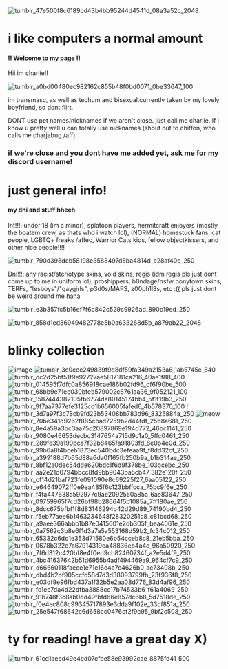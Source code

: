 ![tumblr_47e500f8c6189cd43b4bb95244d4541d_08a3a52c_2048](https://github.com/user-attachments/assets/ddcb135f-536f-43d6-9ff3-7294541ddd66)

# i like computers a normal amount
#### !! Welcome to my page !! 

Hii im charlie!!

![tumblr_a0bd00480ec982162c855b48f0bd0071_0be33647_100](https://github.com/user-attachments/assets/f284f430-3d79-494c-9f21-4e6c43a2be75)




im transmasc, as well as techum and bisexual.currently taken by my lovely boyfriend, so dont flirt.

  DONT use pet names/nicknames if we aren't close. just call me charlie. 
  If i know u pretty well u can totally use nicknames (shout out to chiffon, who calls me charjabug /aff)



### if we're close and you dont have me added yet, ask me for my discord username!


# just general info!
#### my dni and stuff hheeh

Int!!!: under 18 (im a minor), splatoon players, hermitcraft enjoyers (mostly the boatem crew, as thats who i watch lol), (NORMAL) homestuck fans, cat people, LGBTQ+ freaks /affec, Warrior Cats kids, fellow objectkissers, and other nice people!!!!

![tumblr_790d398dcb58198e3588497d8ba4814d_a28af40e_250](https://github.com/user-attachments/assets/6b6f726b-675e-48fe-920b-f990cdacd61d)

Dni!!!: any racist/steriotype skins, void skins, regis (idm regis pls just dont come up to me in uniform lol), proshippers, b0ndage/nsfw ponytown skins, TERFs, "lesboys"/"gaygirls", p3d0s/MAPS, z00ph1l3s, etc :((
pls just dont be weird around me haha  

![tumblr_e3b357fc5b16ef7f6c842c529c9926ad_890c19ed_250](https://github.com/user-attachments/assets/2578d4da-822f-4725-aa73-1c5ee9f6ee50)


![tumblr_858d1ed36949482778e5b0a633268d5b_a879ab22_2048](https://github.com/user-attachments/assets/d2ef2639-632f-4f3f-afde-c5178513c462)





# blinky collection

![image](https://github.com/user-attachments/assets/d7a538a9-1f49-4859-9102-f665bf74651c)
![tumblr_3c0cec249839f9d8df59fa349a2153a6_1ab5745e_640](https://github.com/user-attachments/assets/76cd0c7a-d094-4d46-a2fa-73ff374ef23f)
![tumblr_dc2d25bf51f9e92727ae5817181ca216_40ae1f88_400](https://github.com/user-attachments/assets/79495303-33e1-49c1-b294-890081c079ff)
![tumblr_014595f7dfc0a856918cae186b02fd96_cf6f90be_500](https://github.com/user-attachments/assets/530c4027-cf17-43e6-940a-62827b997487)
![tumblr_68bb9e71ec030bfeb579002c6761aa36_9f052121_100](https://github.com/user-attachments/assets/c8c45ca7-ddc3-407c-a642-45d113a3c228)
![tumblr_1587444382105fb6774da80145174bb4_5f1f19b3_250](https://github.com/user-attachments/assets/3a2ace86-f7aa-4a78-8f02-7c72976303ec)
![tumblr_9f7aa7377efe3125cd1b656005fafed6_4b578370_100](https://github.com/user-attachments/assets/f2df891a-4e84-4150-9a14-dcf78281e22b)
!![tumblr_3d7a97f3c78cb9fd23b53408bb783d96_8325884a_250](https://github.com/user-attachments/assets/0515fc15-8611-4362-9640-c5ac83e4e7af)
![meow](https://github.com/user-attachments/assets/a2519aa2-5780-44a5-a4d8-62b483ea06cf) 
![tumblr_70be341d9262f885cbad7259b2d44fdf_25b8a681_250](https://github.com/user-attachments/assets/5a4f8726-40ca-4297-a1e6-64cc81521f10)
![tumblr_8e4a59a3bc3aa75c20897869e194d772_46bc1141_250](https://github.com/user-attachments/assets/e91bc6e7-5332-4e52-bd49-1822e87fb8b4)
![tumblr_9080e46653decbc3147654a715d9c1a0_5ffc0461_250](https://github.com/user-attachments/assets/400fd626-b588-4740-86e0-db3ea80c1099)
![tumblr_289fe39a190bca7f32b8465fa91803fd_8e0b4e0d_250](https://github.com/user-attachments/assets/5d310f28-b86a-4790-aa11-deb6cf767ced)
![tumblr_99b6a8f4bceb1873ec540bdc3efeaa9f_f8dd32cf_250](https://github.com/user-attachments/assets/25b11867-12f7-421a-97b1-df91913f0651)
![tumblr_a399188d7b65d88a6da0f165fb250b9a_b1b314ae_250](https://github.com/user-attachments/assets/e3906efa-112c-4c40-abd8-b6f32e877cf0)
![tumblr_8bf12a0dec54dde620bdc1f6d9f378be_103bcebc_250](https://github.com/user-attachments/assets/34af5308-e23a-4175-b6fe-29f442f3dceb)
![tumblr_aa2e21d0794bbcc8fd9bb9043ba5cb47_382e120f_250](https://github.com/user-attachments/assets/71694dc4-5e6b-4865-8a36-746d1db33fea)
![tumblr_cf14d21baf723fe091090e8c69225f27_6aa05122_250](https://github.com/user-attachments/assets/d7a887e0-14ae-4a6f-af7d-cdd42db42735)
![tumblr_e64649072ff0e9ea485f6c123bbffcca_75bc9f6e_250](https://github.com/user-attachments/assets/35d262f8-b81f-407b-9870-57e6d84bcd12)
![tumblr_f4fa447638a592977c9ae2092550a85a_6ae83647_250](https://github.com/user-attachments/assets/601f964c-c7c5-4b39-8779-b010c7688f6d)
![tumblr_09759965f7cd26bf98b28664f5b1085a_7ff180ae_250](https://github.com/user-attachments/assets/09298ea9-4e3c-40b8-96e3-86693edcb55f)
![tumblr_8dcc675bfbf1f8d83146294b42d29d89_74190bd4_250](https://github.com/user-attachments/assets/201e54b6-e489-4c7f-9fb2-e165af248963)![tumblr_f5eb77aee6b1463234648f28320251c8_c81bcd68_250](https://github.com/user-attachments/assets/0e1e8281-66d4-495b-ab66-b910a25cd90d)
![tumblr_a9aee366abbb1b87e0415601e2db305f_bea4061e_250](https://github.com/user-attachments/assets/1281bd6d-6639-4cf5-8a61-03e7655b4d15)![tumblr_0a7562c3b8e6f1d3a7a5a553168d59b2_fc34c012_250](https://github.com/user-attachments/assets/82a4d0a4-08c9-49d2-85ff-777acd02c135)
![tumblr_65332c6dd1e353d71580e6b54cceb8c8_21eb5bba_250](https://github.com/user-attachments/assets/1b91ad16-c83e-44a2-a868-7c4430c32133)
![tumblr_0678b322e7a67914319ea48836eb4a4c_96a50920_250](https://github.com/user-attachments/assets/e8720f3b-cfbd-4c9c-b0e8-c5ccab7d49fb)
![tumblr_7f6d312c420bf8e4f0ed9cb82460734f_a2e5d4f9_250](https://github.com/user-attachments/assets/d73f9376-df7c-43dc-bc37-e4cd1ebd7a2b)
![tumblr_4bc41637642b51d6955b4adf494469a9_964cf7c9_250](https://github.com/user-attachments/assets/5d0b0b06-2d7e-4dbe-b1a3-e4b0afa72112)
![tumblr_d66660118faeee1e71e16c4a7c4626b0_ac73408b_250](https://github.com/user-attachments/assets/40c7e0a4-7b32-4a79-ad90-de00161e4b0e)
![tumblr_dbd4b2bf905ccfd58d7d3d38093799fb_23f936f8_250](https://github.com/user-attachments/assets/c2281553-af07-4426-bfd5-0484f6ef86d1)
![tumblr_e03df9e96fbd437a1f32b5e2aa08d776_83d4af96_250](https://github.com/user-attachments/assets/e7397efe-ac15-4537-a9b1-897856b1f62e)
![tumblr_fc1ec7da4d22dfba3888cc17b74533b6_f61a4069_250](https://github.com/user-attachments/assets/f3de59c4-6475-48d9-a91b-48303850acb7)
![tumblr_91b748f3c8ab0dd49fbfd66e857dc6b8_5d7518de_250](https://github.com/user-attachments/assets/07ee7cf3-c1e6-4e94-9947-f9d81ec9d8ab)
![tumblr_f0e4ec808c99345717893e3dda9f102e_33cf851a_250](https://github.com/user-attachments/assets/6d0b82c2-09cb-494d-a319-583a65d50ec1)
![tumblr_25e547f68642c6d658cc0476cf2f9c95_9bf2c508_250](https://github.com/user-attachments/assets/2a55c941-64f5-4bf9-9570-c38e37efda9f)






# ty for reading! have a great day X)
![tumblr_61cd1aeed49e4ed07cfbe58e93992cae_8875fd41_500](https://github.com/user-attachments/assets/64b78918-5fd2-4ad3-8ff0-4f86b676ff70)
